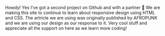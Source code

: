 Howdy! Yes I've got a second project on Github and with a partner 🤠 We are making this site to continue to learn about responsive design using HTML and CSS. The artricle we are using was originally published by AFROPUNK and we are using our design as our response to it. Very cool stuff and appreciate all the support on here as we learn more coding!
